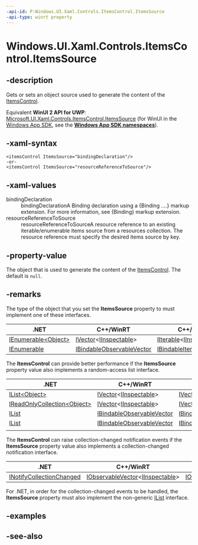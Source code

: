 ```yaml
---
-api-id: P:Windows.UI.Xaml.Controls.ItemsControl.ItemsSource
-api-type: winrt property
---
```


<!-- Property syntax
public object ItemsSource { get;  set; }
-->

# Windows.UI.Xaml.Controls.ItemsControl.ItemsSource

## -description
Gets or sets an object source used to generate the content of the [ItemsControl](itemscontrol.md).

Equivalent **WinUI 2 API for UWP**: [Microsoft.UI.Xaml.Controls.ItemsControl.ItemsSource](/windows/winui/api/microsoft.ui.xaml.controls.itemscontrol.itemssource) (for WinUI in the [Windows App SDK](/windows/apps/windows-app-sdk/), see the **[Windows App SDK namespaces](/windows/windows-app-sdk/api/winrt/)**).

## -xaml-syntax
```xaml
<itemsControl ItemsSource="bindingDeclaration"/>
-or-
<itemsControl ItemsSource="resourceReferenceToSource"/>
```


## -xaml-values
<dl><dt>bindingDeclaration</dt><dd>bindingDeclarationA Binding declaration using a {Binding ....} markup extension. For more information, see {Binding} markup extension.</dd>
<dt>resourceReferenceToSource</dt><dd>resourceReferenceToSourceA resource reference to an existing iterable/enumerable items source from a resources collection. The resource reference must specify the desired items source by key.</dd>
</dl>

## -property-value
The object that is used to generate the content of the [ItemsControl](itemscontrol.md). The default is `null`.

## -remarks

The type of the object that you set the **ItemsSource** property to must implement one of these interfaces.

|.NET|C++/WinRT|C++/CX|
|-|-|-|
|[IEnumerable\<Object\>](/dotnet/api/system.collections.generic.ienumerable-1?view=dotnet-uwp-10.0&preserve-view=true)|[IVector](/uwp/api/windows.foundation.collections.ivector_t_)\<[IInspectable](/windows/win32/api/inspectable/nn-inspectable-iinspectable)\>|[IIterable](/uwp/api/windows.foundation.collections.iiterable_t_)\<[IInspectable](/windows/win32/api/inspectable/nn-inspectable-iinspectable)\>|
|[IEnumerable](/dotnet/api/system.collections.ienumerable?view=dotnet-uwp-10.0&preserve-view=true)|[IBindableObservableVector](/uwp/api/windows.ui.xaml.interop.ibindableobservablevector)|[IBindableIterable](/uwp/api/windows.ui.xaml.interop.ibindableiterable)|

The **ItemsControl** can provide better performance if the **ItemsSource** property value also implements a random-access list interface.

|.NET|C++/WinRT|C++/CX|
|-|-|-|
|[IList\<Object\>](/dotnet/api/system.collections.generic.ilist-1?view=dotnet-uwp-10.0&preserve-view=true)|[IVector](/uwp/api/windows.foundation.collections.ivector_t_)\<[IInspectable](/windows/win32/api/inspectable/nn-inspectable-iinspectable)\>|[IVector](/uwp/api/windows.foundation.collections.ivector_t_)\<[IInspectable](/windows/win32/api/inspectable/nn-inspectable-iinspectable)\>|
|[IReadOnlyCollection\<Object\>](/dotnet/api/system.collections.generic.ireadonlylist-1?view=dotnet-uwp-10.0&preserve-view=true)|[IVector](/uwp/api/windows.foundation.collections.ivector_t_)\<[IInspectable](/windows/win32/api/inspectable/nn-inspectable-iinspectable)\>|[IVectorView](/uwp/api/windows.foundation.collections.ivectorview_t_)\<[IInspectable](/windows/win32/api/inspectable/nn-inspectable-iinspectable)\>|
|[IList](/dotnet/api/system.collections.ilist?view=dotnet-uwp-10.0&preserve-view=true)|[IBindableObservableVector](/uwp/api/windows.ui.xaml.interop.ibindableobservablevector)|[IBindableVector](/uwp/api/windows.ui.xaml.interop.ibindablevector)|
|[IList](/dotnet/api/system.collections.ilist?view=dotnet-uwp-10.0&preserve-view=true)|[IBindableObservableVector](/uwp/api/windows.ui.xaml.interop.ibindableobservablevector)|[IBindableVectorView](/uwp/api/windows.ui.xaml.interop.ibindablevectorview)|
||||

The **ItemsControl** can raise collection-changed notification events if the **ItemsSource** property value also implements a collection-changed notification interface.

|.NET|C++/WinRT|C++/CX|
|-|-|-|
|[INotifyCollectionChanged](/dotnet/api/system.collections.specialized.inotifycollectionchanged?view=dotnet-uwp-10.0&preserve-view=true)|[IObservableVector](/uwp/api/windows.foundation.collections.iobservablevector_t_)\<[IInspectable](/windows/win32/api/inspectable/nn-inspectable-iinspectable)\>|[IObservableVector](/uwp/api/windows.foundation.collections.iobservablevector_t_)\<[IInspectable](/windows/win32/api/inspectable/nn-inspectable-iinspectable)\>|

For .NET, in order for the collection-changed events to be handled, the **ItemsSource** property must also implement the non-generic [IList](/dotnet/api/system.collections.ilist?view=dotnet-uwp-10.0&preserve-view=true) interface.

## -examples

## -see-also
